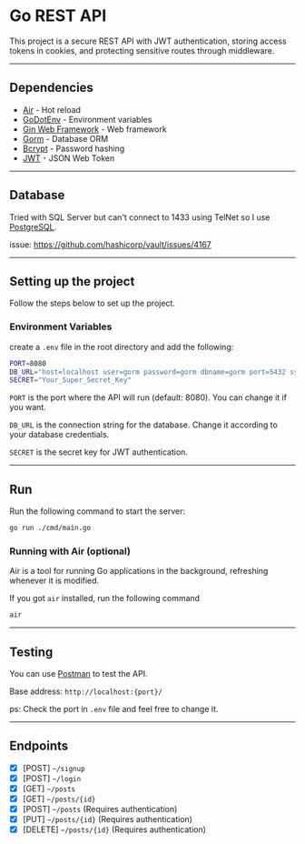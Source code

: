 # Go REST API

This project is a secure REST API with JWT authentication, storing access tokens in cookies, and protecting sensitive routes through middleware.

---

## Dependencies

- [Air](https://github.com/cosmtrek/air) - Hot reload
- [GoDotEnv](https://github.com/joho/godotenv) - Environment variables
- [Gin Web Framework](https://gin-gonic.com/) - Web framework
- [Gorm](https://gorm.io/) - Database ORM
- [Bcrypt](https://github.com/golang/crypto) - Password hashing
- [JWT](https://github.com/golang-jwt/jwt) - JSON Web Token

---

## Database

Tried with SQL Server but can't connect to 1433 using TelNet so I use [PostgreSQL](https://www.elephantsql.com/).

issue: <https://github.com/hashicorp/vault/issues/4167>

---

## Setting up the project

Follow the steps below to set up the project.

### Environment Variables

create a `.env` file in the root directory and add the following:

```sh
PORT=8080
DB_URL="host=localhost user=gorm password=gorm dbname=gorm port=5432 sslmode=disable"
SECRET="Your_Super_Secret_Key"
```

`PORT` is the port where the API will run (default: 8080). You can change it if you want.

`DB_URL` is the connection string for the database. Change it according to your database credentials.

`SECRET` is the secret key for JWT authentication.

---

## Run

Run the following command to start the server:

```sh
go run ./cmd/main.go
```

### Running with Air (optional)

Air is a tool for running Go applications in the background, refreshing whenever it is modified.

If you got `air` installed, run the following command

```sh
air
```

---

## Testing

You can use [Postman](https://www.postman.com/) to test the API.

Base address: `http://localhost:{port}/`

ps: Check the port in `.env` file and feel free to change it.

---

## Endpoints

- [x] [POST] `~/signup`
- [x] [POST] `~/login`
- [x] [GET] `~/posts`
- [x] [GET] `~/posts/{id}`
- [x] [POST] `~/posts` (Requires authentication)
- [x] [PUT] `~/posts/{id}` (Requires authentication)
- [x] [DELETE] `~/posts/{id}` (Requires authentication)
